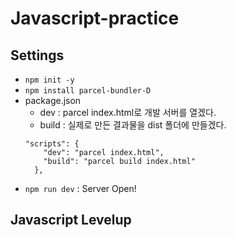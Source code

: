 # Javascript-practice

## Settings
- `npm init -y`
- `npm install parcel-bundler-D`
- package.json
  - dev : parcel index.html로 개발 서버를 열겠다.
  - build : 실제로 만든 결과물을 dist 폴더에 만들겠다.
  ```
  "scripts": {
      "dev": "parcel index.html", 
      "build": "parcel build index.html"
    },
  ```
- `npm run dev` : Server Open!

## Javascript Levelup

